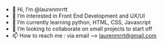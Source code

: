 - 👋 Hi, I’m @laurenmrrtt
- 👀 I’m interested in Front End Development and UX/UI 
- 🌱 I’m currently learning python, HTML, CSS, Javascript
- 💞️ I’m looking to collaborate on small projects to start off
- 📫 How to reach me : via email --> laurenmrrt@gmail.com

<!---
laurenmrrtt/laurenmrrtt is a ✨ special ✨ repository because its `README.md` (this file) appears on your GitHub profile.
You can click the Preview link to take a look at your changes.
--->
